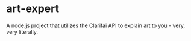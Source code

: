# art-expert
A node.js project that utilizes the Clarifai API to explain art to you - very, very literally. 
